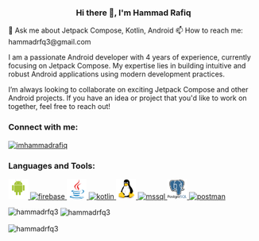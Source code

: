 <h3 align="center">Hi there 👋, I'm Hammad Rafiq</h3>
💬 Ask me about Jetpack Compose, Kotlin, Android
📫 How to reach me: hammadrfq3@gmail.com
<p align="left">
I am a passionate Android developer with 4 years of experience, currently focusing on Jetpack Compose. My expertise lies in building intuitive and robust Android applications using modern development practices.
</p>
<p align="left">
I’m always looking to collaborate on exciting Jetpack Compose and other Android projects. If you have an idea or project that you'd like to work on together, feel free to reach out!
</p>
<h3 align="left">Connect with me:</h3>
<p align="left">
<a href="https://linkedin.com/in/imhammadrafiq" target="_blank">
  <img align="center" src="https://raw.githubusercontent.com/rahuldkjain/github-profile-readme-generator/master/src/images/icons/Social/linked-in-alt.svg" alt="imhammadrafiq" height="30" width="40" />
</a>
</p>

<h3 align="left">Languages and Tools:</h3>
<p align="left"> <a href="https://developer.android.com" target="_blank" rel="noreferrer"> <img src="https://raw.githubusercontent.com/devicons/devicon/master/icons/android/android-original-wordmark.svg" alt="android" width="40" height="40"/> </a> <a href="https://firebase.google.com/" target="_blank" rel="noreferrer"> <img src="https://www.vectorlogo.zone/logos/firebase/firebase-icon.svg" alt="firebase" width="40" height="40"/> </a> <a href="https://www.java.com" target="_blank" rel="noreferrer"> <img src="https://raw.githubusercontent.com/devicons/devicon/master/icons/java/java-original.svg" alt="java" width="40" height="40"/> </a> <a href="https://kotlinlang.org" target="_blank" rel="noreferrer"> <img src="https://www.vectorlogo.zone/logos/kotlinlang/kotlinlang-icon.svg" alt="kotlin" width="40" height="40"/> </a> <a href="https://www.linux.org/" target="_blank" rel="noreferrer"> <img src="https://raw.githubusercontent.com/devicons/devicon/master/icons/linux/linux-original.svg" alt="linux" width="40" height="40"/> </a> <a href="https://www.microsoft.com/en-us/sql-server" target="_blank" rel="noreferrer"> <img src="https://www.svgrepo.com/show/303229/microsoft-sql-server-logo.svg" alt="mssql" width="40" height="40"/> </a> <a href="https://www.postgresql.org" target="_blank" rel="noreferrer"> <img src="https://raw.githubusercontent.com/devicons/devicon/master/icons/postgresql/postgresql-original-wordmark.svg" alt="postgresql" width="40" height="40"/> </a> <a href="https://postman.com" target="_blank" rel="noreferrer"> <img src="https://www.vectorlogo.zone/logos/getpostman/getpostman-icon.svg" alt="postman" width="40" height="40"/> </a> </p>

<p><img align="left" src="https://github-readme-stats.vercel.app/api/top-langs?username=hammadrfq3&show_icons=true&locale=en&layout=compact" alt="hammadrfq3" /></p>

<p>&nbsp;<img align="center" src="https://github-readme-stats.vercel.app/api?username=hammadrfq3&show_icons=true&locale=en" alt="hammadrfq3" /></p>

<p><img align="center" src="https://github-readme-streak-stats.herokuapp.com/?user=hammadrfq3&" alt="hammadrfq3" /></p>
